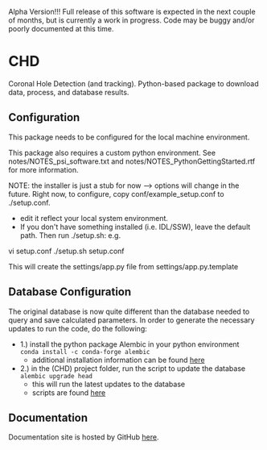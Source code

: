 Alpha Version!!! Full release of this software is expected in the next couple of months, but is currently a work in progress. Code may be buggy and/or poorly documented at this time.

# CHD
Coronal Hole Detection (and tracking).  Python-based package to download data, process, and database results.

## Configuration
This package needs to be configured for the local machine environment.

This package also requires a custom python environment.
See notes/NOTES_psi_software.txt and notes/NOTES_PythonGettingStarted.rtf 
for more information.

NOTE: the installer is just a stub for now --> options will change in the future.
Right now, to configure, copy conf/example_setup.conf to ./setup.conf.
- edit it reflect your local system environment.
- If you don't have something installed (i.e. IDL/SSW), leave the default path. 
Then run ./setup.sh: e.g.

vi setup.conf
./setup.sh setup.conf

This will create the settings/app.py file from settings/app.py.template 

## Database Configuration
The original database is now quite different than the database needed to query and save calculated parameters. In order to generate
the necessary updates to run the code, do the following:  

* 1.) install the python package Alembic in your python environment  
<code>conda install -c conda-forge alembic</code>  
    * additional installation information can be found [here](https://alembic.sqlalchemy.org/en/latest/front.html#installation)  
* 2.) in the (CHD) project folder, run the script to update the database    
<code>alembic upgrade head</code>  
    * this will run the latest updates to the database 
    * scripts are found [here](https://github.com/predsci/CHD/blob/master/alembic/versions)  
    
## Documentation
Documentation site is hosted by GitHub [here](https://predsci.github.io/CHD/).
